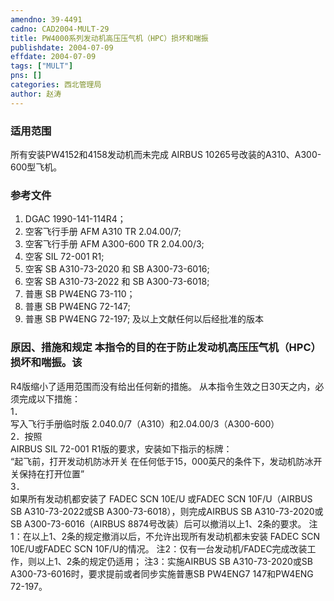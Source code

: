 ```yaml
---
amendno: 39-4491  
cadno: CAD2004-MULT-29  
title: PW4000系列发动机高压压气机（HPC）损坏和喘振  
publishdate: 2004-07-09  
effdate: 2004-07-09  
tags: ["MULT"]  
pns: []  
categories: 西北管理局  
author: 赵涛  
---
```

  
### 适用范围  
所有安装PW4152和4158发动机而未完成 AIRBUS 10265号改装的A310、A300-600型飞机。  
  
<!--more-->  
### 参考文件  
1. DGAC 1990-141-114R4；  
2. 空客飞行手册 AFM A310 TR 2.04.00/7;  
3. 空客飞行手册 AFM A300-600 TR 2.04.00/3;  
4. 空客 SIL 72-001 R1;  
5. 空客 SB A310-73-2020 和 SB A300-73-6016;  
6. 空客 SB A310-73-2022 和 SB A300-73-6018;  
7. 普惠 SB PW4ENG 73-110；  
8. 普惠 SB PW4ENG 72-147;  
9. 普惠 SB PW4ENG 72-197; 及以上文献任何以后经批准的版本  
  
### 原因、措施和规定 本指令的目的在于防止发动机高压压气机（HPC）损坏和喘振。该  
        
R4版缩小了适用范围而没有给出任何新的措施。     从本指令生效之日30天之内，必须完成以下措施：  
1．  
写入飞行手册临时版 2.040.0/7（A310）和2.04.00/3（A300-600）  
2．按照  
AIRBUS SIL 72-001 R1版的要求，安装如下指示的标牌：  
“起飞前，打开发动机防冰开关 在任何低于15，000英尺的条件下，发动机防冰开关保持在打开位置”  
3．  
如果所有发动机都安装了 FADEC SCN 10E/U 或FADEC SCN 10F/U（AIRBUS SB A310-73-2022或SB A300-73-6018），则完成AIRBUS SB A310-73-2020或SB A300-73-6016（AIRBUS 8874号改装）后可以撤消以上1、2条的要求。 注1：在以上1、2条的规定撤消以后，不允许出现所有发动机都未安装 FADEC SCN 10E/U或FADEC SCN 10F/U的情况。 注2：仅有一台发动机/FADEC完成改装工作，则以上1、2条的规定仍适用； 注3：实施AIRBUS SB A310-73-2020或SB A300-73-6016时，要求提前或者同步实施普惠SB PW4ENG7 147和PW4ENG 72-197。  
  
